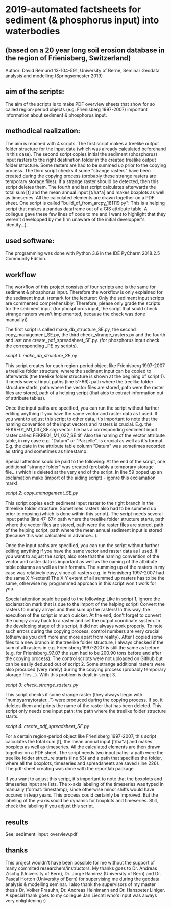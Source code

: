 # 2019-automated factsheets for sediment (& phosphorus input) into waterbodies
## (based on a 20 year long soil erosion database in the region of Frienisberg, Switzerland)

Author: David Remund 13-104-591, University of Berne, Seminar Geodata analysis and modelling (Springsemester 2019)

## aim of the scripts:

The aim of the scripts is to make PDF overview sheets that show for so called region-period objects (e.g. Frienisberg 1997-2007) important information about sediment & phosphorus input.

## methodical realization:

The aim is reached with 4 scripts. The first script makes a treelike output folder structure for the input data (which was already calculated beforehand in this case). The second script copies initial the sediment (phosphorus) input rasters to the right destination folder in the created treelike output folder structure. Some rasters are had to be summed up prior to the copying process. The third script checks if some "strange rasters" have been created during the copying process (probably these strange rasters are temporary storage files). If a strange raster should be detected, then this script deletes them. The fourth and last script calculates afterwards the total sum [t] and the mean annual input [t/ha*a] and makes boxplots as well as timeseries. All the calculated elements are drawn together on a PDF sheet.
One script is called "build_df_from_arcpy_181119.py": This is a helping script that makes a pandas dataframe out of a GIS attribute table. A collegue gave these few lines of code to me and I want to highlight that they weren't developped by me (I'm unaware of the initial developper's identity...).

## used software:

The programming was done with Python 3.6 in the IDE PyCharm 2018.2.5 Community Edition.

## workflow

The workflow of this project consists of four scripts and is the same for sediment & phosphorus input. Therefore the workflow is only explained for the sediment input. 
(remark for the lecturer: Only the sediment input scripts are commented comprehensibly. Therefore, please only grade the scripts for the sediment input (for phosphorus input, the script that sould check strange rasters wasn't implemented, because the check was done manually))

The first script is called make_db_structure_SE.py, the second copy_management_SE.py, the third check_strange_rasters.py and the fourth and last one create_pdf_spreadsheet_SE.py. (for phosphorus input check the corresponding _PE.py scripts). 

*script 1: make_db_structure_SE.py*

This script creates for each region-period object like Frienisberg 1997-2007 a treelike folder structure, where the sediment input can be copied to afterwards (the treelike folder structure is shown at the begining of script 1). It needs several input paths (line 51-66): path where the treelike folder structure starts, path where the vector files are stored, path were the raster files are stored, path of a helping script (that aids to extract information out of attribute tables).

Once the input paths are specified, you can run the script without further editing anything if you have the same vector and raster data as I used. If you want to adjust this script to other data, it's important to note that the naming convention of the input vectors and rasters is crucial. E.g. the FEKRE01_M1_037_SE.shp vector file has a corresponding sediment input raster called FEKRE01_M1_037_SE.tif. Also the naming of the vector attribute table, in my case e.g. "Datum" or "Parzelle", is crucial as well as it's format. E.g. the date in the attribute table column "Datum" was sometimes recorded as string and sometimes as timestamp. 

Special attention sould be paid to the following: At the end of the script, one additional "strange folder" was created (probably a temporary storage file...) which is deleted at the very end of the script. In line 59 poped up an exclamation make (import of the aiding script) - igonre this exclamation mark!


*script 2: copy_management_SE.py*

This script copies each sediment input raster to the right branch in the threelike folder structure. Sometimes rasters also had to be summed up prior to copying (which is done within this script). The script needs several input paths (line 47-67): path where the treelike folder structure starts, path where the vector files are stored, path were the raster files are stored, path of the helping script, path where the mean annual sediment input is stored (because this was calculated in advance…).

Once the input paths are specified, you can run the script without further editing anything if you have the same vector and raster data as I used. If you want to adjust the script, also note that the naming convention of the vector and raster data is important as well as the naming of the attribute table columns as well as their formats. The summing up of the rasters in my case was relatively easy, since all rasters e.g. in Frienisberg 1997-2007 had the same X-Y-extent! The X-Y extent of all summed up rasters has to be the same, otherwise my programmed approach in this script won't work for you.

Special attention sould be paid to the following: Like in script 1, ignore the exclamation mark that is due to the import of the helping script! Convert the rasters to numpy arrays and then sum up the rasters! In this way, the execution of the script is much quicker. At the end, don't forget to convert the numpy array back to a raster and set the output coordinate system. In the developing stage of this script, it did not always work properly. To note such errors during the copying process, control numbers are very crucial (otherwise you drift more and more apart from reality). After I copied some files to a new branch in the treelike folder structure, I always checked if the sum of all rasters in e.g. Frienisberg 1997-2007 is still the same as before (e.g. for Frienisberg_97_07	the sum had to be 200.90 tons before and after the copying process). The control scripts were not uploaded on Github but can be easily deduced out of script 2. Some strange additional rasters were also procuced (very rarely) during the copying process (probably temporary storage files...). With this problem is dealt in script 3.

*script 3: check_strange_rasters.py*

This script checks if some strange raster (they always begin with "numpyarraytorater...") were produced during the copying process. If so, it deletes them and prints the name of the raster that has been deleted. This script only needs one input path: the path where the treelike folder structure starts.

*script 4: create_pdf_spreadsheet_SE.py*

For a certain region-period object like Frienisberg 1997-2007, this script calculates the total sum [t], the mean annual input [t/ha*a] and makes boxplots as well as timeseries. All the calculated elements are then drawn together on a PDF sheet. The script needs two input paths: a path were the treelike folder structure starts (line 53) and a path that specifies the folder, where all the boxplots, timeseries and spreadsheets are saved (line 226). The pdf-sheet creating was done with the reportlab package.

If you want to adjust this script, it's important to note that the boxplots and timeseries input are lists. The x-axis labeling of the timeseries was typed in manually (format: timestamp), since otherwise minor shifts would have occured in leap years. This process could certainly be improved. But the labeling of the y-axis sould be dynamic for boxplots and timeseries. Still, check the labeling if you adjust this script.

## results

See: sediment_input_overview.pdf

## thanks

This project wouldn't have been possible for me without the support of many commited researchers/instructors: My thanks goes to Dr. Andreas Zischg (University of Bern), Dr. Jorge Ramirez (University of Bern) and Dr. Pascal Horton (University of Bern) for supervising me during the geodata analysis & modelling seminar. I also thank the supervisors of my master thesis Dr. Volker Prasuhn, Dr. Andreas Heinimann and Dr. Hanspeter Liniger. A special thank goes to my collegue Jan Liechti who's input was always very enlightening :)




